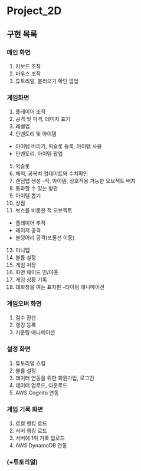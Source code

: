 # Project_2D
 
## 구현 목록

### 메인 화면
1. 키보드 조작
2. 마우스 조작
3. 튜토리얼, 불러오기 확인 팝업

### 게임화면
1. 플레이어 조작
2. 공격 및 피격, 데미지 표기
3. 레벨업
4. 인벤토리 및 아이템
- 아이템 버리기, 퀵슬롯 등록, 아이템 사용
- 인벤토리, 아이템 팝업
5. 퀵슬롯
6. 체력, 공복치 업데이트와 수치확인
7. 랜덤맵 생성
-적, 아이템, 상호작용 가능한 오브젝트 배치
8. 통과할 수 있는 발판
9. 아이템 뽑기
10. 상점
11. 보스를 비롯한 적 오브젝트
- 플레이어 추적
- 레이저 공격
- 불덩어리 공격(포물선 이동)
13. 미니맵
14. 볼륨 설정
15. 게임 저장
16. 화면 페이드 인/아웃
17. 게임 상황 기록
18. 대화창을 여는 표지판
-타이핑 애니메이션

### 게임오버 화면
1. 점수 환산
2. 랭킹 등록
3. 카운팅 애니메이션

### 설정 화면
1. 튜토리얼 스킵
2. 볼륨 설정
3. 데이터 연동을 위한 회원가입, 로그인
4. 데이터 업로드, 다운로드
5. AWS Cognito 연동

### 게임 기록 화면
1. 로컬 랭킹 로드
2. 서버 랭킹 로드
3. 서버에 1위 기록 업로드
4. AWS DynamoDB 연동

### (+튜토리얼)
